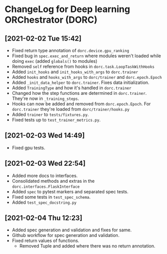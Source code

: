 # ChangeLog for Deep learning ORChestrator (DORC)

## [2021-02-02 Tue 15:42]
- Fixed return type annotation of `dorc.device.gpu_ranking`
- Fixed bug in `spec.exec_and_return` where modules weren't loaded while doing
  `exec` (added `globals()` to modules)
- Removed `self` reference from hooks in `dorc.task.LoopTaskWithHooks`
- Added `init_hooks` and `init_hooks_with_args` to `dorc.trainer`
- Added `hooks` and `hooks_with_args` to `dorc/trainer` and `dorc.epoch.Epoch`
- Added `_init_data_helper` to `dorc.trainer`. Fixes data initialization.
- Added `TrainingType` and how it's handled in `dorc.trainer`
- Changed how the step functions are determined in `dorc.trainer`. They're now
  in `_training_steps`.
- Hooks can now be added and removed from `dorc.epoch.Epoch`. For `dorc.trainer`
  they're loaded from `dorc/trainer/hooks.py`
- Added `trainer` to `tests/fixtures.py`.
- Fixed tests up to `test_trainer_metrics.py`.

## [2021-02-03 Wed 14:49]
- Fixed gpu tests.

## [2021-02-03 Wed 22:54]
- Added more docs to interfaces.
- Consolidated methods and extras in the `dorc.interfaces.FlaskInterface`
- Added `spec` to pytest markers and separated spec tests.
- Fixed some tests in `test_spec_schema`.
- Added `test_spec_docstring.py`

## [2021-02-04 Thu 12:23]
- Added spec generation and validation and fixes for same.
- Github workflow for spec generation and validation.
- Fixed return values of functions.
  - Removed Tuple and added where there was no return annotation.
